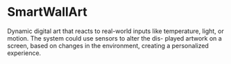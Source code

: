 # SmartWallArt
Dynamic digital art that reacts to real-world inputs like temperature, light, or motion. The system could use sensors to alter the dis- played artwork on a screen, based on changes in the environment, creating a personalized experience.
